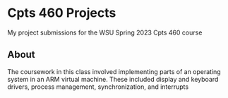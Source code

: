 # Cpts 460 Projects
My project submissions for the WSU Spring 2023 Cpts 460 course

## About
The coursework in this class involved implementing parts of an operating system in an ARM virtual machine. These included display and keyboard drivers, process management, synchronization, and interrupts
